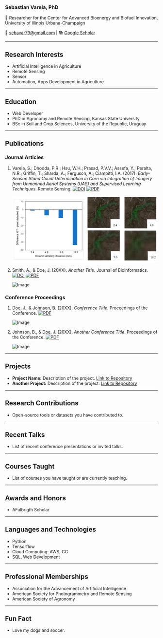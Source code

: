 ### Sebastian Varela, PhD

🔬 Researcher for the Center for Advanced Bioenergy and Biofuel Innovation, University of Illinois Urbana-Champaign 

📧 sebavar79@gmail.com | 📚 [Google Scholar](https://scholar.google.com/citations?hl=en&user=7VElQ60AAAAJ)

---

## Research Interests
- Artificial Intelligence in Agriculture
- Remote Sensing
- Sensor
- Automation, Apps Development in Agriculture

---

## Education
- Web Developer
- PhD in Agronomy and Remote Sensing, Kansas State University
- BSc in Soil and Crop Sciences, University of the Republic, Uruguay

---

## Publications

### Journal Articles
1. Varela, S.; Dhodda, P.R.; Hsu, W.H.; Prasad, P.V.V.; Assefa, Y.; Peralta, N.R.; Griffin, T.; Sharda, A.; Ferguson, A.; Ciampitti, I.A. (2017). *Early-Season Stand Count Determination in Corn via Integration of Imagery from Unmanned Aerial Systems (UAS) and Supervised Learning Techniques*. Remote Sensing. [![DOI](https://img.shields.io/badge/DOI-10.3390/rs10020343-blue)](https://doi.org/10.3390/rs10020343) [![PDF](https://img.shields.io/badge/PDF-Download-orange)](papers/remotesensing-10-00343-v2.pdf)

   ![Image](papers/remotesensing-10-00343-g007.png) 

2. Smith, A., & Doe, J. (20XX). *Another Title*. Journal of Bioinformatics. [![DOI](https://img.shields.io/badge/DOI-10.0000/0001-blue)](https://doi.org/10.0000/0001) [![PDF](https://img.shields.io/badge/PDF-Download-orange)](papers/remotesensing-10-00343-v2.pdf)

   ![Image](https://placeimg.com/200/150/arch) 

### Conference Proceedings
1. Doe, J., & Johnson, B. (20XX). *Conference Title*. Proceedings of the Conference. [![PDF](https://img.shields.io/badge/PDF-Download-orange)](https://www.yourwebsite.com/proceedings1.pdf)

   ![Image](https://placeimg.com/200/150/people) 

2. Johnson, B., & Doe, J. (20XX). *Another Conference Title*. Proceedings of the Conference. [![PDF](https://img.shields.io/badge/PDF-Download-orange)](https://www.yourwebsite.com/proceedings2.pdf)

   ![Image](https://placeimg.com/200/150/tech) 

---

## Projects
- **Project Name:** Description of the project. [Link to Repository](https://github.com/yourusername/project)
- **Another Project:** Description of the project. [Link to Repository](https://github.com/yourusername/another-project)

---

## Research Contributions
- Open-source tools or datasets you have contributed to.

---

## Recent Talks
- List of recent conference presentations or invited talks.

---

## Courses Taught
- List of courses you have taught or are currently teaching.

---

## Awards and Honors
- AFulbrigth Scholar

---

## Languages and Technologies
- Python
- Tensorflow
- Cloud Computing: AWS, GC
- SQL, Web Development

---

## Professional Memberships
- Association for the Advancement of Artificial Intelligence
- American Society for Photogrammetry and Remote Sensing
- American Society of Agronomy

---

## Fun Fact
- Love my dogs and soccer.
